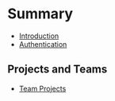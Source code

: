 # Summary

* [Introduction](README.md)
* [Authentication](authentication.md)

## Projects and Teams

* [Team Projects](projects-and-teams/projects.md)

